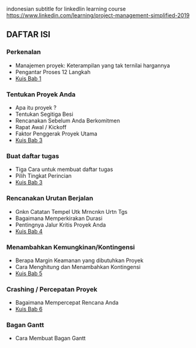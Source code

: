 indonesian subtitle for linkedlin learning course https://www.linkedin.com/learning/project-management-simplified-2019

## DAFTAR ISI

### Perkenalan
- Manajemen proyek: Keterampilan yang tak ternilai hargannya
- Pengantar Proses 12 Langkah
- [Kuis Bab 1](kuis/KUIS_BAB_1.MD)

### Tentukan Proyek Anda
- Apa itu proyek ?
- Tentukan Segitiga Besi
- Rencanakan Sebelum Anda Berkomitmen
- Rapat Awal / Kickoff
- Faktor Penggerak Proyek Utama
- [Kuis Bab 3](kuis/KUIS_BAB_2.MD)

### Buat daftar tugas
- Tiga Cara untuk membuat daftar tugas
- Pilih Tingkat Perincian
- [Kuis Bab 3](kuis/KUIS_BAB_3.MD)

### Rencanakan Urutan Berjalan
- Gnkn Catatan Tempel Utk Mrncnkn Urtn Tgs
- Bagaimana Memperkirakan Durasi
- Pentingnya Jalur Kritis Proyek Anda
- [Kuis Bab 4](kuis/KUIS_BAB_4.MD)

### Menambahkan Kemungkinan/Kontingensi
- Berapa Margin Keamanan yang dibutuhkan Proyek
- Cara Menghitung dan Menambahkan Kontingensi
- [Kuis Bab 5](kuis/KUIS_BAB_5.MD)

### Crashing / Percepatan Proyek
- Bagaimana Mempercepat Rencana Anda
- [Kuis Bab 6](kuis/KUIS_BAB_6.MD)

### Bagan Gantt
- Cara Membuat Bagan Gantt